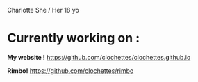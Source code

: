 Charlotte 
She / Her 
18 yo

# Currently working on :
**My website !**
https://github.com/clochettes/clochettes.github.io

**Rimbo!**
https://github.com/clochettes/rimbo
